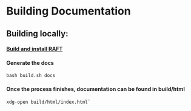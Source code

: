 # Building Documentation
## Building locally:

#### [Build and install RAFT](source/build.md)

#### Generate the docs
```shell script
bash build.sh docs
```

#### Once the process finishes, documentation can be found in build/html
```shell script
xdg-open build/html/index.html`
```